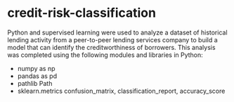 # credit-risk-classification
Python and supervised learning were used to analyze a dataset of historical lending activity from a peer-to-peer lending services company to build a model that can identify the creditworthiness of borrowers. This analysis was completed using the following modules and libraries in Python:
* numpy as np
* pandas as pd
* pathlib Path
* sklearn.metrics confusion_matrix, classification_report, accuracy_score



